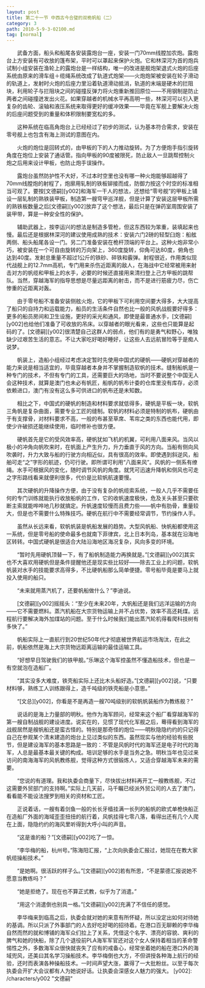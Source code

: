 ```yaml
---
layout: post
title: 第二十一节 中西古今合璧的双桅帆船（二）
category: 3
path: 2010-5-9-3-02100.md
tag: [normal]
---
```


　　武备方面，船头和船尾各安装露炮台一座，安装一门70mm线膛加农炮。露炮台上方安装有可收放的篷布架，平时可以罩起来保护火炮。它和林深河为首的炮兵试制小组安装在渔轮上的露炮台是一样结构，唯一的改进是舰炮架退式火炮的后座系统由原来的滑车组＋缆绳系统改成了轨道式炮架——火炮炮架被安装在轮子滑动的轨道上，发射时火炮的后座力里沿着轨道滑动抵消，轨道的末端是硬木的拦阻块，利用轮子与拦阻块之间的碰撞反弹力将火炮重新推回原位——不用钢制是防止两者之间碰撞迸发出火花。如果穿越者的机械水平再高明一些，林深河可以引入更复杂的齿轮、滚轴和液压系统来取得更好的缓冲效果——毕竟在军舰上要解决火炮的后座问题受到的重量和体积限制要宽松的多。

　　这种系统在临高角炮台上已经经过了初步的测试，认为基本符合需求，安装在零号舰上也包含有海上测试的意图在内。

　　火炮的炮位是回转式的，由甲板的下的人力推动旋转。为了方便炮手指引旋转角度在炮位上安装了通话管。指向甲板的90度被限死，防止敌人一旦跳帮控制火炮之后用来设计甲板，也防止炮手误操作。

　　露炮台虽然防护性不大好，不过本时空里也没有哪一种火炮能够超越得了70mm线膛炮的射程了，炮廓用轧制的铁板铆接而成，防御力按这个时空的标准相当可观了。要按[文德嗣][y002]和海军一干人的想法，还想给“零号舰”的甲板上铺设一层轧制的熟铁装甲板，制造第一艘穹甲巡洋舰，但是计算了安装这层甲板所需的熟铁板数量之后[文德嗣][y002]放弃了这个想法，最后只是在弹药室周围安装了装甲带，算是一种安全性的保护。

　　辅助武器上，按李运兴的想法是制造多管枪，但这东西较为笨重，装填起来也慢。最后还是根据林深河的建议使用成熟的技术：安装六门2磅的轻型臼炮：船舷两侧、船头船尾各设一门。另二门准备安装在桅杆顶端的平台上。这种火炮非常小巧，被安装在一个可自由旋转的万向架上，360度旋转，仰角可达80度，俯角也达到40度。发射总重量不超过1公斤的铁砂、碎铁和霰弹。射程很近，作用类似现代战舰上的12.7mm高机，专门用来杀伤近距离的敌人，在海战中它经常被用来射击对方的帆缆和甲板上的水手，必要的时候还直接用来清扫登上己方甲板的跳帮队。当然，穿越海军的指导思想是尽量远距离的射击，而不是进行筋疲力尽，伤亡惨重的近距离对轰。

　　由于零号船不准备安装侧舷火炮，它的甲板下可利用空间要大得多，大大提高了船只的自持力和运载能力，船员的生活条件自然也比一般的风帆战舰要好得多：更多的船员房间和卫生设施，更好的采光和通风，即使是最普通水手，[文德嗣][y002]也给他们准备了可收放的吊床。以穿越者的眼光看来，这些也只能算是起码的了。[文德嗣][y002]很清楚自己这群人的弱点，他们有的是勇气和野心，唯独缺少过艰苦生活的意志。不让大家吃好喝好睡好，让这些人去远航冒险等于是痴人说梦。

　　帆装上，造船小组经过考虑决定暂时先使用中国式的硬帆——硬帆对穿越者的能力来说是相当适宜的，毕竟穿越者本身并不掌握制造软帆的技术。缝制船帆是一种专门的技术，不但有专门的工具，还需要巨大的场地，当时不要说整个中国无人会这种技术，就算是澳门也未必有帆匠，船帆的帆布计委的仓库里没有库存，必须依赖进口，澳门有没有这么多可供进口的帆布还是未知数。

　　相比之下，中国式的硬帆的制造和材料要求就低得多，硬帆是平板一块，软帆三角帆是复杂曲面，需要专业工匠的缝制。软帆的材料必须是特制的帆布，硬帆由于有支撑骨，对材料要求不高，一般的布甚至草席、苇帘之类的东西也能代用，即使少许破损还能继续使用，临时修补也很方便。

　　硬帆首先是它的受风效率高，硬帆犹如飞机的机翼，可利用八面来风。当风以极小的冲角向帆吹来时，在帆面上产生升力，升力垂直于风的方向。当船有侧向风吹袭时，升力大致与船的行驶方向相近似，具有很高的效率。即使遇到斜逆风，船舶可走“之”字形的航迹，仍可行驶。即所谓可利用“八面来风”。风帆的一侧系有缭绳。水手可根据风的变化，随时调节风帆的角度。就凭可迅速升降帆和侧风也可走之字形路线看来就便利很多，代价是比软帆航速要慢。

　　其次硬帆的升降操作方便，由于没有复杂的帆缆索系统，一般人几乎不需要任何的专门训练就能执行收放船帆的工作，它的收帆速度极快，危及关头甚至只要砍断主索就能哗哗地几秒就搞定。升帆速度较慢而且费力些——帆中有肋骨，重量较大，但是也不需要什么特殊技巧。硬帆在航行中不需要经常调节，节约操作人手。

　　虽然从长远来看，软帆帆装是帆船发展的趋势。大型风帆船、快帆船都使用这一系统，但是零号船的使命最多也就南下菲律宾，北上日本列岛，基本就在沿海地区转转。中国式硬帆是很适合大陆沿海地区海况复杂，风向多变的环境。

　　“暂时先用硬帆顶替一下，有了船帆制造能力再换就是。”[文德嗣][y002]其实也不大喜欢用硬帆但是条件提醒他还是现实些比较好——除去工业上的问题，软帆帆装对水手的技能要求高得多，不比硬帆船那么简单便捷。零号船毕竟是要马上就投入使用的船只。

　　“未来就用蒸汽机了，还要帆船做什么？”李迪说。

　　[文德嗣][y002]摇摇头：“至少在未来20年，大帆船还是我们远洋运输的方向——它不需要燃料。蒸汽机船在大宗货物运输上并不占优势，效率不高还耗煤。远程航行要解决海外加煤站的问题。至于什么时候我们能出蒸汽轮机得看爬科技树有多快了。”

　　帆船实际上一直航行到20世纪50年代才彻底被世界航运市场淘汰，在此之前，帆船依然是海上大宗货物远距离运输的最佳运输工具。

　　“好想早日驾驶我们的铁甲舰。”乐琳这个海军控虽然不懂造船技术，但也是一有空就泡在造船厂。

　　“其实没多大难度，铁壳船实际上还比木头船好造。”[文德嗣][y002]说，“只要材料够，熟练工人训练跟得上，造千吨级的铁壳船是小意思。”

　　“[文总][y002]，你看是不是再造一艘70吨级别的软帆帆装船作为教练舰？”

　　说话的是海上力量部的明秋。他作为海军顾问，经常来这个船厂看穿越海军的第一艘自制战舰的建设进度。说实在的，见惯了现代化军舰之后，蓦得看到海军的战舰居然是艘帆船还是蛮古怪的。特别是那奇怪的炮位——明秋隐隐约约的只记得自己在参观某个清末建造的炮台上见过类似的东西。虽然现实与他的经验有些脱节，但是建设海军的基本思路是一致的：不管是风帆时代的海军还是电子时代的海军，人总是最基本最关键的构成。培训足够的水手是当务之急。明秋当年也见过来访问的南海海军的风帆教练舰，觉得这种方式很锻炼人，又适合穿越海军未来的需要。

　　“您说的有道理。我和执委会商量下，尽快拔出材料再开工一艘教练舰，不过这需要外贸部门的支持啊。”实际上几天前，马千瞩已经派外贸公司的人去了澳门，看看能不能设法搜罗到相关的资材和工匠。

　　正说着话，一艘有着剑鱼一般的长长牙樯挂满一长列的船帆的欧式单桅快船正在造船厂外面的海域歪歪扭扭的航行着，风帆挂得七零八落，看得出还有几个人爬在上面，隐隐约约的海风里听得到大呼小叫的声音。

　　“这是谁的船？”[文德嗣][y002]吃了一惊。

　　“李华梅的船，杭州号。”陈海阳汇报，“上次向执委会汇报过，她现在在教大家帆缆操船技术。”

　　“是她啊。很活跃的样子么。”[文德嗣][y002]若有所思，“不是蒙德汇报说她不愿意当教练吗？”

　　“她是拒绝了。现在也不算正式教，似乎为了消遣。”

　　“用这个消遣倒也别具一格。”[文德嗣][y002]充满了不信任的感觉。

　　李华梅来到临高之后，执委会就对她的来意有所怀疑，所以没定出如何对待她的基调。所以只派了外事部门的人去好吃好喝的招待着。在港口百无聊赖的李华梅自然而然的就和博铺的海军众们拉上了关系，凭借这个名字、漂亮的容貌、爽利的脾气和她的快船，除了几个退役前PLA海军军官还对这个女人保持着相当的革命警惕性之外，多数海军众很快就丧失了应有的戒备心，经常坐着她的船在港口外的海域兜风，还美曰其名学习操船技术。李华梅倒也大方，不但讲授各种海上航行的经验，还时而表演各种操船技术。一时间声望大涨，赢得了一大批粉丝。以至于每次执委会开扩大会议都有人为她说好话。让执委会深感女人魅力的强大。
[y002]: /characters/y002 "文德嗣"
